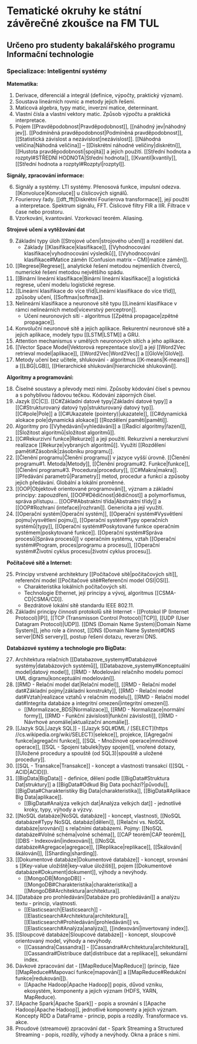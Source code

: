 # Tematické okruhy ke státní závěrečné zkoušce na FM TUL

## Určeno pro studenty bakalářského programu Informační technologie

### Specializace: Inteligentní systémy

**Matematika:**

1. Derivace, diferenciál a integrál (definice, výpočty, praktický význam).
2. Soustava lineárních rovnic a metody jejich řešení.
3. Maticová algebra, typy matic, inverzní matice, determinant.
4. Vlastní čísla a vlastní vektory matic. Způsob výpočtu a praktická interpretace.
5. Pojem [[Pravděpodobnost|Pravděpodobnost]], [[náhodný jev|náhodný jev]]. [[Podmíněná pravděpodobnost|Podmíněná pravděpodobnost]], [[Statistická závislost a nezávislost|nezávislost]]. [[Náhodná veličina|Náhodná veličina]] – [[Diskrétní náhodné veličiny|diskrétní]], [[Hustota pravděpodobnosti|spojitá]] a jejich použití. [[Střední hodnota a rozptyl#STŘEDNÍ HODNOTA|Střední hodnota]], [[Kvantil|kvantily]], [[Střední hodnota a rozptyl#Rozptyl|rozptyl]].

**Signály, zpracování informace:**  

6. Signály a systémy. LTI systémy. Přenosová funkce, impulsní odezva. [[Konvoluce|Konvoluce]] u číslicových signálů.  
7. Fourierovy řady. [[dft_fft|Diskrétní Fourierova transformace]], její použití a interpretace. Spektrum signálu, FFT. Číslicové filtry FIR a IIR. Filtrace v čase nebo prostoru. 
8. Vzorkování, kvantování. Vzorkovací teorém. Aliasing. 

**Strojové učení a vytěžování dat**

9. Základní typy úloh [[Strojové učení|strojového učení]] a rozdělení dat. 
	- Základy [[Klasifikace|klasifikace]], [[Vyhodnocování klasifikace|vyhodnocování výsledků]], [[Vyhodnocování klasifikace#Matice záměn (Confusion matrix – CM)|matice záměn]]. 
10. [[Regrese|Regrese]], analytické řešení metodou nejmenších čtverců, numerické řešení metodou největšího spádu. 
11. [[Binární lineární klasifikace|Binární lineární klasifikace]] a logistická regrese, učení modelu logistické regrese. 
12. [[Lineární klasifikace do více tříd|Lineární klasifikace do více tříd]], způsoby učení, [[Softmax|softmax]]. 
13. Nelineární klasifikace a neuronové sítě typu [[Lineární klasifikace v rámci nelineárních metod|vícevrstvý perceptron]]. 
	- Učení neuronových sítí - algoritmus [[Zpětná propagace|zpětné propagace]]. 
14. Konvoluční neuronové sítě a jejich aplikace. Rekurentní neuronové sítě a jejich aplikace, modely typu [[LSTM|LSTM]] a GRU. 
15. Attention mechanismus v umělých neuronových sítích a jeho aplikace. 
16. [[Vector Space Model|Vektorová reprezentace slov]] a její [[Word2Vec retrieval model|aplikace]], [[Word2Vec|Word2Vec]] a [[GloVe|GloVe]]. 
17. Metody učení bez učitele, shlukování - algoritmus [[K-means|K-means]] a [[LBG|LGB]], [[Hierarchické shlukování|hierarchické shlukování]]. 

**Algoritmy a programování:**

18. Číselné soustavy a převody mezi nimi. Způsoby kódování čísel s pevnou a s pohyblivou řádovou tečkou. Kódování záporných čísel. 
19. Jazyk [[C|C]]. [[C#Základní datové typy|Základní datové typy]] a [[C#Strukturovaný datový typ|strukturovaný datový typ]]. [[C#pole|Pole]] a [[C#Ukazatele (pointery)|ukazatele]], [[C#dynamická alokace pole|dynamická alokace]] [[Rozdělení paměti|paměti]]. 
20. Algoritmy pro [[Vyhedávání|vyhledávání]] a [[Řadící algoritmy|řazení]], [[Složitost algoritmů|složitost algoritmů]]. 
21. [[C#Rekurzivní funkce|Rekurze]] a její použití. Rekurzivní a nerekurzivní realizace [[Rekurze|vybraných algoritmů]]. Využití [[Rozdělení paměti#Zásobník|zásobníku programu]]. 
22. [[Členění programu|Členění programu]] v jazyce vyšší úrovně. [[Členění programu#1. Metoda|Metody]], [[Členění programu#2. Funkce|funkce]], [[Členění programu#3. Procedura|procedury]], [[C#Makra|makra]]. [[Předávání parametrů|Parametry]] metod, procedur a funkcí a způsoby jejich předávání. Globální a lokální proměnné. 
23. [[OOP|Objektově orientované programování]], význam a základní principy: zapouzdření, [[OOP#Dědičnost|dědičnost]] a polymorfismus, správa přístupu... [[OOP#Abstraktní třída|Abstraktní třídy]] a [[OOP#Rozhraní (inteface)|rozhraní]]. Genericita a její využití. 
24. [[Operační systém|Operační systém]], [[Operační systém#Vysvětlení pojmu|vysvětlení pojmu]], [[Operační systém#Typy operačních systémů|typy]], [[Operační systém#Poskytované funkce operačním systémem|poskytované funkce]]. [[Operační systém#Správa procesů|Správa procesů]] v operačním systému, vztah [[Operační systém#Program, proces|programu a procesu]], [[Operační systém#Životní cyklus procesu|životní cyklus procesu]]. 

**Počítačové sítě a Internet:**

25. Principy vrstvené architektury [[Počítačové sítě|počítačových sítí]], referenční model [[Počítačové sítě#Referenční model OSI|OSI]]. 
	- Charakteristika lokálních počítačových sítí. 
	- Technologie Ethernet, její principy a vývoj, algoritmus [[CSMA-CD|CSMA/CD]]. 
	- Bezdrátové lokální sítě standardu IEEE 802.11. 
26. Základní principy činnosti protokolů sítě Internet - [[Protokol IP (Internet Protocol)|IP]], [[TCP (Transmisson Control Protocol)|TCP]], [[UDP (User Datagram Protocol)|UDP]]. [[DNS (Domain Name System)|Domain Name System]], jeho role a činnost, [[DNS (Domain Name System)#DNS server|DNS servery]], postup řešení dotazu, reverzní DNS. 

**Databázové systémy a technologie pro BigData:**

27. Architektura relačních [[Databazove_systemy#Databázové systémy|databázových systémů]], [[Databazove_systemy#Konceptuální model|datový model]], [[RMD - Modelování relačního modelu pomocí UML digramu|konceptuální modelování]].
28. [[RMD - Relační model dat|Relační model]], [[RMD - Relační model dat#Základní pojmy|základní konstrukty]], [[RMD - Relační model dat#Vztah|realizace vztahů v relačním modelu]], [[RMD - Relační model dat#Integrita databáze a integritní omezení|integritní omezení]]. 
	- [[Mormalizace_BDS|Normalizace]], [[RMD - Normalizace|normální formy]], [[RMD - Funkční závislosti|funkční závislosti]], [[RMD - Návrhové anomálie|aktualizační anomálie]]. 
29. [[Jazyk SQL|Jazyk SQL]] - [[Jazyk SQL#DML / [SELECT](https //cs.wikipedia.org/wiki/SELECT)|selekce]], projekce, [[Agregační funkce|agregační funkce]], [[SQL - Množinové operace|množinové operace]], [[SQL - Spojení tabulek|typy spojení]], vnořené dotazy, [[Uložené procedury a spouště (od SQL3)|spouště a uložené procedury]]. 
30. [[SQL - Transakce|Transakce]] - koncept a vlastnosti transakcí ([[SQL - ACID|ACID]]). 
31. [[BigData|BigData]] - definice, dělení podle [[BigData#Struktura Dat|struktury]] a [[BigData#Odkud Big Data pochází?|původu]], [[BigData#Charakteristiky Big Data|charakteristika]], [[BigData#Aplikace Big Data|aplikace]]. 
	- [[BigData#Analýza velkých dat|Analýza velkých dat]] - jednotlivé kroky, typy, výhody a výzvy. 
32. [[NoSQL databáze|NoSQL databáze]] - koncept, vlastnosti, [[NoSQL databáze#Typy NoSQL databází|dělení]], [[Relační vs. NoSQL databáze|srovnání]] s relačními databázemi. Pojmy: [[NoSQL databáze#Volné schéma|volné schéma]], [[CAP teorém|CAP teorém]], [[DBS - Indexování|indexování]], [[NoSQL databáze#Agregace|agregace]], [[Replikace|replikace]], [[Škálování|škálování]], [[Sharding|sharding]]. 
33. [[Dokumentové databáze|Dokumentové databáze]] - koncept, srovnání s [[Key-value uložiště|key-value úložišti]], pojem [[Dokumentové databáze#Dokument|dokument]], výhody a nevýhody. 
	- [[MongoDB|MongoDB]] - [[MongoDB#Charakteristika|charakteristika]] a [[MongoDB#Architektura|architektura]]. 
34. [[Databáze pro prohledávání|Databáze pro prohledávání]] a analýzu textu - princip, vlastnosti. 
	- [[Elasticsearch|Elasticsearch]] - [[Elasticsearch#Architektura|architektura]], [[Elasticsearch#Prohledávání|prohledávání]] vs. [[Elasticsearch#Analýza|analýza]], [[indexování|invertovaný index]]. 
35. [[Sloupcové databáze|Sloupcové databáze]] - koncept, sloupcově orientovaný model, výhody a nevýhody. 
	- [[Cassandra|Cassandra]] - [[Cassandra#Architektura|architektura]], [[Cassandra#Distribuce dat|distribuce dat a replikace]], sekundární index. 
36. Dávkové zpracování dat - [[MapReduce|MapReduce]] (princip, fáze [[MapReduce#Mapovací funkce|mapování]] a [[MapReduce#Redukční funkce|redukování]]). 
	- [[Apache Hadoop|Apache Hadoop]] popis, důvod vzniku, ekosystém, komponenty a jejich význam (HDFS, YARN, MapReduce). 
37. [[Apache Spark|Apache Spark]] - popis a srovnání s [[Apache Hadoop|Apache Hadoop]], jednotlivé komponenty a jejich význam. Koncepty RDD a DataFrame - princip, popis a rozdíly. Transformace vs. akce. 
38. Proudové (streamové) zpracování dat - Spark Streaming a Structured Streaming - popis, rozdíly, výhody a nevýhody. Okna a práce s nimi. 
